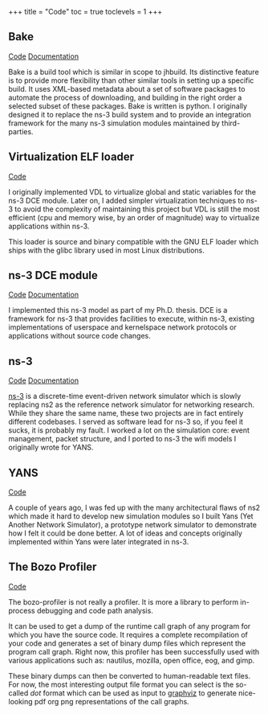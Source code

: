 +++
title = "Code"
toc = true
toclevels = 1
+++

## Bake

[Code](https://gitlab.com/nsnam/bake) [Documentation](https://www.nsnam.org/docs/bake/tutorial/html/index.html)

Bake is a build tool which is similar in scope 
to jhbuild. Its distinctive feature is to provide more flexibility than other similar
tools in setting up a specific build. It uses XML-based metadata about a set of 
software packages to automate the process of downloading, and building in the 
right order a selected subset of these packages. Bake is written is python. I
originally designed it to replace the ns-3 build system and to provide
an integration framework for the many ns-3 simulation modules maintained
by third-parties.

## Virtualization ELF loader

[Code](https://gitlab.com/nsnam/elf-loader)

I originally implemented VDL 
to virtualize global and static variables for the ns-3 DCE module. Later on, I added simpler virtualization techniques
to ns-3 to avoid the complexity of maintaining this project but VDL is still the most efficient
(cpu and memory wise, by an order of magnitude) way to virtualize applications within ns-3.</p>

This loader is source and binary compatible with the GNU ELF loader which
ships with the glibc library used in most Linux distributions.

## ns-3 DCE module

[Code](https://github.com/direct-code-execution/ns-3-dce/)
[Documentation](https://www.nsnam.org/about/projects/direct-code-execution/)

I implemented this ns-3 model as part of my Ph.D. thesis.
DCE is a framework for 
ns-3 that provides facilities to execute, within ns-3, existing implementations 
of userspace and kernelspace network protocols or applications without source 
code changes.
 
## ns-3

[Code](https://gitlab.com/nsnam/ns-3-dev) [Documentation](https://www.nsnam.org/documentation/)

[ns-3](http://www.nsnam.org) is a discrete-time event-driven network simulator 
which is slowly replacing ns2 as the reference network simulator for networking research. 
While they share the same name, these two projects are in fact entirely different codebases. 
I served as software lead for ns-3 so, if you feel it sucks, it is probably my fault. I
worked a lot on the simulation core: event management, packet structure,
and I ported to ns-3 the wifi models I originally wrote for YANS.

## YANS

[Code](https://github.com/mathieu-lacage/yans)

A couple of years ago, I was fed up  with the many architectural flaws of ns2 which
made it hard to develop new simulation modules so I built Yans
(Yet Another Network Simulator), a prototype network simulator 
to demonstrate how I felt it could be done better.  A lot of ideas and concepts originally
implemented within Yans were later integrated in ns-3.

## The Bozo Profiler

[Code](https://github.com/mathieu-lacage/bozo-profiler)

The bozo-profiler is not really a profiler. It is more a library to 
perform in-process debugging and code path analysis.

It can be used to get a dump of the runtime call graph of any program
for which you have the source code. It requires a complete recompilation of your code
and generates a set of binary dump files which represent the program call graph.
Right now, this profiler has been successfully used with various applications 
such as: nautilus, mozilla, open office, eog, and gimp.

These binary dumps can then be converted to human-readable text files. For now,
the most interesting output file format you can select is the so-called _dot_
format which can be used as input to 
[graphviz](http://www.graphviz.org/) to generate nice-looking
pdf org png representations of the call graphs.

